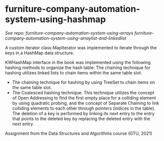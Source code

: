 # furniture-company-automation-system-using-hashmap

*See repo: 
furniture-company-automation-system-using-arrays
furniture-company-automation-system-using-arraylist-and-linkedlist*

A custom iterator class MapIterator was implemented to iterate through the keys in a HashMap data structure.

KWHashMap interface in the book was implemented using the following hashing methods to organize the hash
table:
The chaining technique for hashing utilizes linked lists to chain items within the same table slot.
- The chaining technique for hashing by using TreeSet to chain items on the same table slot.
- The Coalesced hashing technique. This technique utilizes the concept of Open Addressing to find the first empty place for a colliding element by using quadratic probing, and the concept of Separate Chaining to link colliding elements to each other through pointers (indices in the table). The deletion of a key is performed by linking its next entry to the entry that points to the deleted key by replacing the deleted entry with the next entry.

Assignment from the Data Structures and Algorithms course (GTU, 2021)
